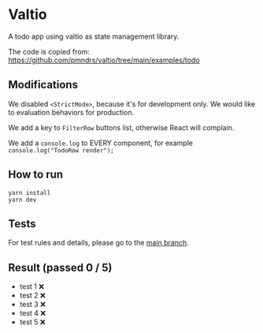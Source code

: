 # Valtio

A todo app using valtio as state management library.

The code is copied from: https://github.com/pmndrs/valtio/tree/main/examples/todo

## Modifications

We disabled `<StrictMode>`, because it's for development only. We would like to evaluation behaviors for production.

We add a key to `FilterRow` buttons list, otherwise React will complain.

We add a `console.log` to EVERY component, for example `console.log("TodoRow render");`

## How to run

```
yarn install
yarn dev
```

## Tests

For test rules and details, please go to the <a href="https://github.com/tylerlong/todo-state-management" target="_blank">main branch</a>.

## Result (passed 0 / 5)

- test 1 ❌
- test 2 ❌
- test 3 ❌
- test 4 ❌
- test 5 ❌
